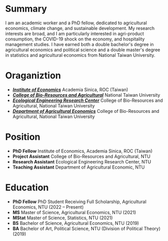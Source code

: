 # Summary

I am an academic worker and a PhD fellow, dedicated to agricultural economics, climate change, and sustainable development. My research interests are broad, and I am particularly interested in agri-product consumption, the COVID-19 shock on the economy, and hospitality management studies. I have earned both a double bachelor's degree in agricultural economics and political science and a double master's degree in statistics and agricultural economics from National Taiwan University.

# Oraganiztion

* [***Institute of Economics***](https://www.econ.sinica.edu.tw) Academia Sinica, ROC (Taiwan)
* [***College of Bio-Resources and Agricultural***](https://www.bioagri.ntu.edu.tw) National Taiwan University
* [***Ecological Engineering Research Center***](https://www.eerc.ntu.edu.tw) College of Bio-Resources and Agricultural, National Taiwan University
* [***Department of Agricultural Economics***](https://www.agec.ntu.edu.tw) College of Bio-Resources and Agricultural, National Taiwan University

# Position

* **PhD Fellow** Institute of Economics, Academia Sinica, ROC (Taiwan)
* **Project Assistant** College of Bio-Resources and Agricultural, NTU
* **Research Assistant** Ecological Engineering Research Center, NTU
* **Teaching Assistant** Department of Agricultural Economic, NTU

# Education  

* **PhD Fellow** PhD Student Receiving Full Scholarship, Agricultural Economics, NTU (2022 – Present)
* **MS** Master of Science, Agricultural Economics, NTU (2021)
* **MStat** Master of Science, Statistics, NTU (2021)
* **BS** Bachelor of Science, Agricultural Economics, NTU (2019)
* **BA** Bachelor of Art, Political Science, NTU (Division of Political Theory) (2019)
